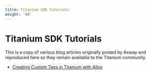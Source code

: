 ```yaml
---
title: Titanium SDK Tutorials
weight: '40'
---
```


# Titanium SDK Tutorials

This is a copy of various blog articles originally posted by Axway and reproduced here so they remain available to the Titanium community.

* [Creating Custom Tags in Titanium with Alloy](/guide/Alloy_Framework/Alloy_How-tos/Creating_Custom_Tags_in_Titanium_with_Alloy/)


